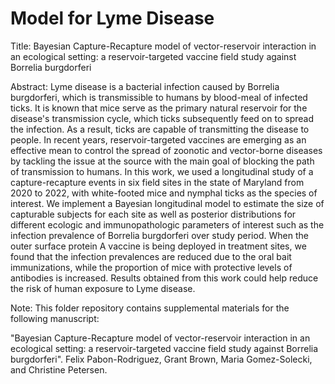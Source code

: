 # Model for Lyme Disease

Title: Bayesian Capture-Recapture model of vector-reservoir interaction in an ecological setting: a reservoir-targeted vaccine field study against Borrelia burgdorferi

Abstract: Lyme disease is a bacterial infection caused by Borrelia burgdorferi, which is transmissible to humans by blood-meal of infected ticks. It is known that mice serve as the primary natural reservoir for the disease's transmission cycle, which ticks subsequently feed on to spread the infection. As a result, ticks are capable of transmitting the disease to people. In recent years, reservoir-targeted vaccines are emerging as an effective mean to control the spread of zoonotic and vector-borne diseases by tackling the issue at the source with the main goal of blocking the path of transmission to humans. In this work, we used a longitudinal study of a capture-recapture events in six field sites in the state of Maryland from 2020 to 2022, with white-footed mice and nymphal ticks as the species of interest. We implement a Bayesian longitudinal model to estimate the size of capturable subjects for each site as well as posterior distributions for different ecologic and immunopathologic parameters of interest such as the infection prevalence of Borrelia burgdorferi over study period. When the outer surface protein A vaccine is being deployed in treatment sites, we found that the infection prevalences are reduced due to the oral bait immunizations, while the proportion of mice with protective levels of antibodies is increased. Results obtained from this work could help reduce the risk of human exposure to Lyme disease.

Note: This folder repository contains supplemental materials for the following manuscript:

"Bayesian Capture-Recapture model of vector-reservoir interaction in an ecological setting: a reservoir-targeted vaccine field study against Borrelia burgdorferi". Felix Pabon-Rodriguez, Grant Brown, Maria Gomez-Solecki, and Christine Petersen.
